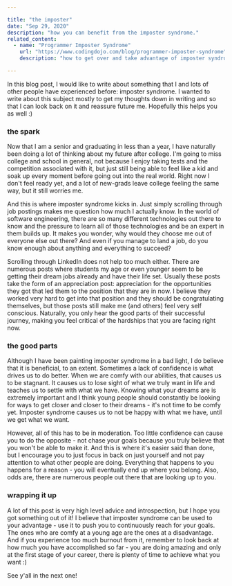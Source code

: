 ```yaml
---

title: "the imposter"
date: "Sep 29, 2020"
description: "how you can benefit from the imposter syndrome."
related_content:
  - name: "Programmer Imposter Syndrome"
    url: "https://www.codingdojo.com/blog/programmer-imposter-syndrome"
    description: "how to get over and take advantage of imposter syndrome / shared by my friend Andrew"

---
```


In this blog post, I would like to write about something that I and lots of other people have experienced before: imposter syndrome. I wanted to write about this subject mostly to get my thoughts down in writing and so that I can look back on it and reassure future me. Hopefully this helps you as well :)

### the spark

Now that I am a senior and graduating in less than a year, I have naturally been doing a lot of thinking about my future after college. I'm going to miss college and school in general, not because I enjoy taking tests and the competition associated with it, but just still being able to feel like a kid and soak up every moment before going out into the real world. Right now I don't feel ready yet, and a lot of new-grads leave college feeling the same way, but it still worries me.

And this is where imposter syndrome kicks in. Just simply scrolling through job postings makes me question how much I actually know. In the world of software engineering, there are so many different technologies out there to know and the pressure to learn all of those technologies and be an expert in them builds up. It makes you wonder, why would they choose me out of everyone else out there? And even if you manage to land a job, do you know enough about anything and everything to succeed?

Scrolling through LinkedIn does not help too much either. There are numerous posts where students my age or even younger seem to be getting their dream jobs already and have their life set. Usually these posts take the form of an appreciation post: appreciation for the opportunities they got that led them to the position that they are in now. I believe they worked very hard to get into that position and they should be congratulating themselves, but those posts still make me (and others) feel very self conscious. Naturally, you only hear the good parts of their successful journey, making you feel critical of the hardships that you are facing right now.

### the good parts

Although I have been painting imposter syndrome in a bad light, I do believe that it is beneficial, to an extent. Sometimes a lack of confidence is what drives us to do better. When we are comfy with our abilities, that causes us to be stagnant. It causes us to lose sight of what we truly want in life and teaches us to settle with what we have. Knowing what your dreams are is extremely important and I think young people should constantly be looking for ways to get closer and closer to their dreams - it's not time to be comfy yet. Imposter syndrome causes us to not be happy with what we have, until we get what we want.

However, all of this has to be in moderation. Too little confidence can cause you to do the opposite - not chase your goals because you truly believe that you won't be able to make it. And this is where it's easier said than done, but I encourage you to just focus in back on just yourself and not pay attention to what other people are doing. Everything that happens to you happens for a reason - you will eventually end up where you belong. Also, odds are, there are numerous people out there that are looking up to you.

### wrapping it up

A lot of this post is very high level advice and introspection, but I hope you got something out of it! I believe that imposter syndrome can be used to your advantage - use it to push you to continuously reach for your goals. The ones who are comfy at a young age are the ones at a disadvantage. And if you experience too much burnout from it, remember to look back at how much you have accomplished so far - you are doing amazing and only at the first stage of your career, there is plenty of time to achieve what you want :)

See y'all in the next one!
